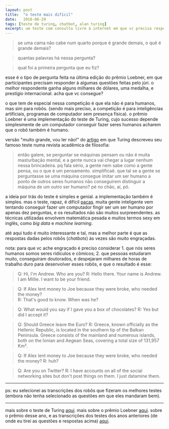 ```yaml
---
layout: post
title:  "o teste mais difícil"
date:   2016-06-29
tags: [teste de turing, chatbot, alan turing]
excerpt: um teste com consulta livre à internet em que vc precisa responder a perguntas simples como "quantos presidentes chamados Bush os Estados Unidos já tiveram?".  o melhor teste ganha 4000 dólares.  você acha que consegue?
---
```


> se uma cama não cabe num quarto porque é grande demais, o quê é grande demais?

> quantas palavras há nessa pergunta?

> qual foi a primeira pergunta que eu fiz?

esse é o tipo de pergunta feita na última edição do prêmio Loebner, em que participantes precisam responder à algumas questões feitas pelo júri.  o melhor respondente ganha alguns milhares de dólares, uma medalha, e prestígio internacional.  acha que vc consegue?

o que tem de especial nessa competição é que ela não é para humanos, mas sim para robôs.  (sendo mais preciso, a competição é para inteligências artificiais, programas de computador sem presença física).  o prêmio Loebner é uma implementação do teste de Turing, cujo sucesso depende simplesmente de um computador conseguir fazer seres humanos acharem que o robô também é humano.  

versão "muito grande, vou ler não!" do [artigo](http://www.csee.umbc.edu/courses/471/papers/turing.pdf) em que Turing descreveu seu famoso teste numa revista acadêmica de filosofia:

> então galere, se perguntar se máquinas pensam ou não é muita masturbação mental, e a gente nunca vai chegar a lugar nenhum nessa brincadeira.  pq fala sério, a gente nem sabe como a gente pensa, ou o que é um pensamento.  simplificaê.  que tal se a gente se perguntasse se uma máquina consegue imitar um ser humano a ponto de outros seres humanos não conseguirem distinguir a máquina de um outro ser humano?  pé no chão, aí, pô.

a ideia por trás do teste é simples e genial.  a implementação também é simples.  mas o teste, rapaz, é difícil [pacas](https://en.wikipedia.org/wiki/Paca#/media/File:HumedoTepezc_02.jpg).  muita gente inteligente vem tentando conseguir fazer um computador fingir ser um ser humano por apenas dez perguntas, e os resultados não são muitos surpreendentes.  as técnicas utilizadas envolvem matemática pesada e muitos termos sexy em inglês, como _big data_ e _machine learning_.  

até aqui tudo é muito interessante e tal, mas a melhor parte é que as respostas dadas pelos robôs (_chatbots_) às vezes são muito engraçadas.  

nota: para que vc ache engraçado é preciso considerar 1. que nós seres humanos somos seres ridículos e cômicos; 2. que pessoas estudaram muito, conseguiram doutorados, e despejaram milhares de horas de trabalho duro para desenvolver esses robôs, e que o resultado é esse:

> Q: Hi, I'm Andrew.  Who are you?
> R: Hello there.  Your name is Andrew.  I am Millie.  I want to be your friend.

>Q: If Alex lent money to Joe because they were broke, who needed the money?  
> R: That's good to know.  When was he?

> Q: What would you say if I gave you a box of chocolates?
> R: Yes but did I accept it?

> Q: Should Greece leave the Euro?
> R: Greece, known officially as the Hellenic Republic, is located in the southern tip of the Balkan Peninsula. Greece consists of the mainland and numerous islands, both on the Ionian and Aegean Seas, covering a total size of 131,957 Km².

> Q: If Alex lent money to Joe because they were broke, who needed the money?
> R: huh?

> Q: Are you on Twitter?
> R: I have accounts on all of the social networking sites but don't post things on them.  I just datamine them.

___

ps: eu selecionei as transcrições dos robôs que fizeram os melhores testes (embora não tenha selecionado as questões em que eles mandaram bem).

___

mais sobre o teste de Turing [aqui](http://plato.stanford.edu/entries/turing-test/).
mais sobre o prêmio Loebner [aqui](http://www.loebner.net/Prizef/loebner-prize.html).
sobre o prêmio desse ano, e as transcrições dos testes dos anos anteriores (de onde eu tirei as questões e respostas acima) [aqui](http://www.aisb.org.uk/events/loebner-prize).